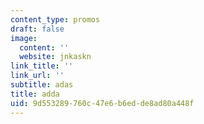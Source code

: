 ```yaml
---
content_type: promos
draft: false
image:
  content: ''
  website: jnkaskn
link_title: ''
link_url: ''
subtitle: adas
title: adda
uid: 9d553289-760c-47e6-b6ed-de8ad80a448f
---
```

